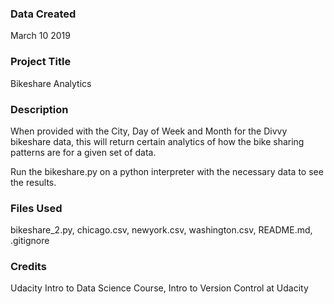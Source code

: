 ### Data Created
March 10 2019

### Project Title
Bikeshare Analytics

### Description
When provided with the City, Day of Week and Month for the Divvy bikeshare data, this will return certain analytics of how the bike sharing patterns are for a given set of data.

Run the bikeshare.py on a python interpreter with the necessary data to see the results.

### Files Used
bikeshare_2.py,
chicago.csv,
newyork.csv,
washington.csv,
README.md,
.gitignore

### Credits
Udacity Intro to Data Science Course,
Intro to Version Control at Udacity
